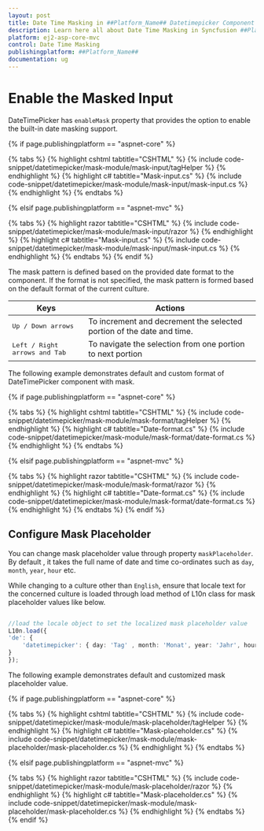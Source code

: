 ```yaml
---
layout: post
title: Date Time Masking in ##Platform_Name## Datetimepicker Component
description: Learn here all about Date Time Masking in Syncfusion ##Platform_Name## Datetimepicker component of Syncfusion Essential JS 2 and more.
platform: ej2-asp-core-mvc
control: Date Time Masking
publishingplatform: ##Platform_Name##
documentation: ug
---
```



# Enable the Masked Input

DateTimePicker has `enableMask` property that provides the option to enable the built-in date masking support.

{% if page.publishingplatform == "aspnet-core" %}

{% tabs %}
{% highlight cshtml tabtitle="CSHTML" %}
{% include code-snippet/datetimepicker/mask-module/mask-input/tagHelper %}
{% endhighlight %}
{% highlight c#  tabtitle="Mask-input.cs" %}
{% include code-snippet/datetimepicker/mask-module/mask-input/mask-input.cs %}
{% endhighlight %}
{% endtabs %}

{% elsif page.publishingplatform == "aspnet-mvc" %}

{% tabs %}
{% highlight razor tabtitle="CSHTML" %}
{% include code-snippet/datetimepicker/mask-module/mask-input/razor %}
{% endhighlight %}
{% highlight c#  tabtitle="Mask-input.cs" %}
{% include code-snippet/datetimepicker/mask-module/mask-input/mask-input.cs %}
{% endhighlight %}
{% endtabs %}
{% endif %}



The mask pattern is defined based on the provided date format to the component. If the format is not specified, the mask pattern is formed based on the default format of the current culture.

| **Keys** | **Actions** |
| --- | --- |
| <kbd>Up / Down arrows</kbd> | To increment and decrement the selected portion of the date and time. |
| <kbd>Left / Right arrows and Tab</kbd> | To navigate the selection from one portion to next portion |

The following example demonstrates default and custom format of DateTimePicker component with mask.

{% if page.publishingplatform == "aspnet-core" %}

{% tabs %}
{% highlight cshtml tabtitle="CSHTML" %}
{% include code-snippet/datetimepicker/mask-module/mask-format/tagHelper %}
{% endhighlight %}
{% highlight c# tabtitle="Date-format.cs" %}
{% include code-snippet/datetimepicker/mask-module/mask-format/date-format.cs %}
{% endhighlight %}
{% endtabs %}

{% elsif page.publishingplatform == "aspnet-mvc" %}

{% tabs %}
{% highlight razor tabtitle="CSHTML" %}
{% include code-snippet/datetimepicker/mask-module/mask-format/razor %}
{% endhighlight %}
{% highlight c# tabtitle="Date-format.cs" %}
{% include code-snippet/datetimepicker/mask-module/mask-format/date-format.cs %}
{% endhighlight %}
{% endtabs %}
{% endif %}



## Configure Mask Placeholder

You can change mask placeholder value through property `maskPlaceholder`. By default , it takes the full name of date and time co-ordinates such as `day`, `month`, `year`, `hour` etc.

While changing to a culture other than `English`, ensure that locale text for the concerned culture is loaded through load method of L10n class for mask placeholder values like below.

```typescript

//load the locale object to set the localized mask placeholder value
L10n.load({
'de': {
    'datetimepicker': { day: 'Tag' , month: 'Monat', year: 'Jahr', hour: 'Stunde' ,minute: 'Minute', second:'Sekunden' }
}
});

```

The following example demonstrates default and customized mask placeholder value.

{% if page.publishingplatform == "aspnet-core" %}

{% tabs %}
{% highlight cshtml tabtitle="CSHTML" %}
{% include code-snippet/datetimepicker/mask-module/mask-placeholder/tagHelper %}
{% endhighlight %}
{% highlight c# tabtitle="Mask-placeholder.cs" %}
{% include code-snippet/datetimepicker/mask-module/mask-placeholder/mask-placeholder.cs %}
{% endhighlight %}
{% endtabs %}

{% elsif page.publishingplatform == "aspnet-mvc" %}

{% tabs %}
{% highlight razor tabtitle="CSHTML" %}
{% include code-snippet/datetimepicker/mask-module/mask-placeholder/razor %}
{% endhighlight %}
{% highlight c# tabtitle="Mask-placeholder.cs" %}
{% include code-snippet/datetimepicker/mask-module/mask-placeholder/mask-placeholder.cs %}
{% endhighlight %}
{% endtabs %}
{% endif %}


